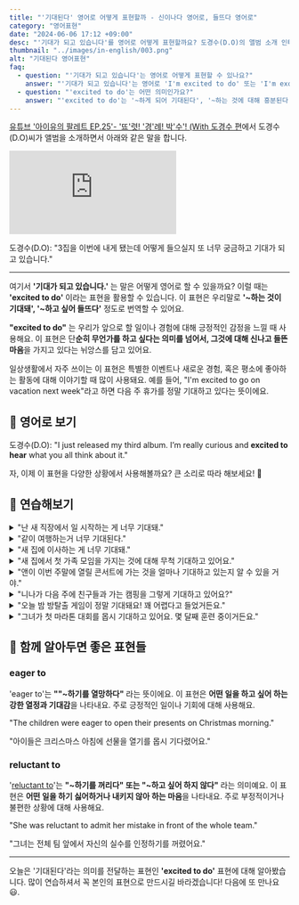 ```yaml
---
title: "'기대된다' 영어로 어떻게 표현할까 - 신이나다 영어로, 들뜨다 영어로"
category: "영어표현"
date: "2024-06-06 17:12 +09:00"
desc: "'기대가 되고 있습니다'를 영어로 어떻게 표현할까요? 도경수(D.O)의 앨범 소개 인터뷰를 예시로, 기대감을 나타내는 자연스러운 영어 표현법을 알아봅시다. 다양한 상황에서 활용할 수 있는 영어 표현을 익혀보세요."
thumbnail: "../images/in-english/003.png"
alt: "기대된다 영어표현"
faq:
  - question: "'기대가 되고 있습니다'는 영어로 어떻게 표현할 수 있나요?"
    answer: "'기대가 되고 있습니다'는 영어로 'I'm excited to do' 또는 'I'm excited about'으로 표현할 수 있습니다. 이 표현은 미래의 일에 대한 기대감이나 흥분을 나타낼 때 사용합니다. 예를 들어, 'I'm excited to hear your feedback'는 '여러분의 의견을 듣게 되어 기대됩니다'라는 의미입니다."
  - question: "'excited to do'는 어떤 의미인가요?"
    answer: "'excited to do'는 '~하게 되어 기대된다', '~하는 것에 대해 흥분된다'라는 의미로, 앞으로 일어날 일이나 할 일에 대한 긍정적인 기대감과 흥분을 나타냅니다. 이는 기쁨과 기대감이 섞인 감정을 표현할 때 사용됩니다. 예를 들어, 'I'm excited to start my new job next week'은 '다음 주에 새 직장을 시작하게 되어 기대돼'라는 뜻입니다."
---
```


[유튜브 '아이유의 팔레트 EP.25'- '뚀'렷! '경'례! 박'수'! (With 도경수 편](https://www.youtube.com/watch?v=jjeGH2df_qw&t=71)에서 도경수(D.O)씨가 앨범을 소개하면서 아래와 같은 말을 합니다.

<iframe class="youtube" src="https://www.youtube.com/embed/jjeGH2df_qw?si=__63-s1CNkVgRaAJ&amp;start=71" title="YouTube video player" frameborder="0" allow="accelerometer; autoplay; clipboard-write; encrypted-media; gyroscope; picture-in-picture; web-share" referrerpolicy="strict-origin-when-cross-origin" allowfullscreen></iframe>

도경수(D.O): "3집을 이번에 내게 됐는데 어떻게 들으실지 또 너무 궁금하고 기대가 되고 있습니다."

---

여기서 **'기대가 되고 있습니다.'** 는 말은 어떻게 영어로 할 수 있을까요? 이럴 때는 **'excited to do'** 이라는 표현을 활용할 수 있습니다. 이 표현은 우리말로 **'~하는 것이 기대돼', '~하고 싶어 들뜨다'** 정도로 번역할 수 있어요.

**"excited to do"** 는 우리가 앞으로 할 일이나 경험에 대해 긍정적인 감정을 느낄 때 사용해요. 이 표현은 단**순히 무언가를 하고 싶다는 의미를 넘어서, 그것에 대해 신나고 들뜬 마음**을 가지고 있다는 뉘앙스를 담고 있어요.

일상생활에서 자주 쓰이는 이 표현은 특별한 이벤트나 새로운 경험, 혹은 평소에 좋아하는 활동에 대해 이야기할 때 많이 사용돼요. 예를 들어, "I'm excited to go on vacation next week"라고 하면 다음 주 휴가를 정말 기대하고 있다는 뜻이에요.

<script async src="https://pagead2.googlesyndication.com/pagead/js/adsbygoogle.js?client=ca-pub-1465612013356152"
     crossorigin="anonymous"></script>
<!-- engple-horizontal-ad -->

<ins class="adsbygoogle"
     style="display:block"
     data-ad-client="ca-pub-1465612013356152"
     data-ad-slot="2106896038"
     data-ad-format="auto"
     data-full-width-responsive="true"></ins>

<script>
     (adsbygoogle = window.adsbygoogle || []).push({});
</script>

## 📖 영어로 보기

도경수(D.O): "I just released my third album. I’m really curious and **excited to hear** what you all think about it."

자, 이제 이 표현을 다양한 상황에서 사용해볼까요? 큰 소리로 따라 해보세요! 🎉

## 💬 연습해보기

<details>
<summary>"난 새 직장에서 일 시작하는 게 너무 기대돼."</summary>
<span>"I'm really excited to start my new job."</span>
</details>

<details>
<summary>"같이 여행하는거 너무 기대된다."</summary>
<span>"I'm excited to go on a trip together."</span>
</details>

<details>
<summary>"새 집에 이사하는 게 너무 기대돼."</summary>
<span>"I'm really excited to move into the new house."</span>

</details>

<details>
<summary>"새 집에서 첫 가족 모임을 가지는 것에 대해 무척 기대하고 있어요."</summary>
<span>"We're really excited to have our first family gathering in the new house."</span>
</details>

<details>
<summary>"앤이 이번 주말에 열릴 콘서트에 가는 것을 얼마나 기대하고 있는지 알 수 있을 거야."</summary>
<span>"You can tell how excited Anne is to go to the concert this weekend."</span>
</details>

<details>
<summary>"니나가 다음 주에 친구들과 가는 캠핑을 그렇게 기대하고 있어요?"</summary>
<span>"Is Nina so excited to go camping with her friends next week?"</span>
</details>

<details>
<summary>"오늘 밤 방탈출 게임이 정말 기대돼요! 꽤 어렵다고 들었거든요."</summary>
<span>"I'm so excited to do the escape room tonight! I've heard it's really challenging."</span>
</details>

<details>
<summary>"그녀가 첫 마라톤 대회를 몹시 기대하고 있어요. 몇 달째 훈련 중이거든요."</summary>
<span>"She's really excited to do her first marathon. She's been training for months."</span>
</details>

## 🤝 함께 알아두면 좋은 표현들

### eager to

'eager to'는 **""~하기를 열망하다"** 라는 뜻이에요. 이 표현은 **어떤 일을 하고 싶어 하는 강한 열정과 기대감**을 나타내요. 주로 긍정적인 일이나 기회에 대해 사용해요.

"The children were eager to open their presents on Christmas morning."

"아이들은 크리스마스 아침에 선물을 열기를 몹시 기다렸어요."

### reluctant to

'[reluctant to](/blog/in-english/152.reluctant/)'는 **"~하기를 꺼리다" 또는 "~하고 싶어 하지 않다"** 라는 의미예요. 이 표현은 **어떤 일을 하기 싫어하거나 내키지 않아 하는 마음**을 나타내요. 주로 부정적이거나 불편한 상황에 대해 사용해요.

"She was reluctant to admit her mistake in front of the whole team."

"그녀는 전체 팀 앞에서 자신의 실수를 인정하기를 꺼렸어요."

---

오늘은 '기대된다'라는 의미를 전달하는 표현인 **'excited to do'** 표현에 대해 알아봤습니다. 많이 연습하셔서 꼭 본인의 표현으로 만드시길 바라겠습니다! 다음에 또 만나요 😃.

